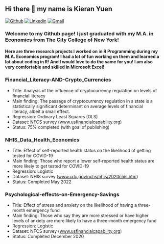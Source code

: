 ## Hi there 👋 my name is Kieran Yuen

[![Github](https://img.shields.io/badge/-Github-000?style=flat&logo=Github&logoColor=white)](https://github.com/kieran168)
[![Linkedin](https://img.shields.io/badge/-LinkedIn-blue?style=flat&logo=Linkedin&logoColor=white)](https://www.linkedin.com/in/kieran-yuen/)
[![Gmail](https://img.shields.io/badge/-Gmail-c14438?style=flat&logo=Gmail&logoColor=white)](mailto:kieran168@gmail.com)

### Welcome to my Github page! I just graduated with my M.A. in Economics from The City College of New York!

#### Here are three research projects I worked on in R Programming during my M.A. Economics program! I had a lot of fun working on them and learned a lot about coding in R! And I would love to do the same for you! I am also very comfortable and skilled in Microsoft Excel!

### Financial_Literacy-AND-Crypto_Currencies
- Title: Analysis of the influence of cryptocurrency regulation on levels of financial literacy
- Main finding: The passage of cryptocurrency regulation in a state is a statistically significant determinant on average levels of financial literacy, albeit a small effect.
- Regression: Ordinary Least Squares (OLS) 
- Dataset: NFCS survey (www.usfinancialcapability.org)
- Status: 75% completed (with goal of publishing)

### NHIS_Data_Health_Economics
- Title: Effect of self-reported health status on the likelihood of getting tested for COVID-19
- Main finding: Those who report a lower self-reported health status are more likely to get tested for COVID-19
- Regression: Logistic
- Dataset: NHIS survey (www.cdc.gov/nchs/nhis/2020nhis.htm)
- Status: Completed May 2022

### Psychological-effects-on-Emergency-Savings
- Title: Effect of stress and anxiety on the likelihood of having a three-month emergency fund
-	Main finding: Those who say they are more stressed or have higher levels of anxiety are more likely to have a three-month emergency fund
-	Regression: Logistic
-	Dataset: NFCS survey (www.usfinancialcapability.org)
-	Status: Completed December 2020

